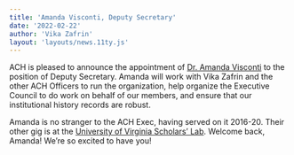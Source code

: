 ```yaml
---
title: 'Amanda Visconti, Deputy Secretary'
date: '2022-02-22'
author: 'Vika Zafrin'
layout: 'layouts/news.11ty.js'
---
```

ACH is pleased to announce the appointment of [Dr. Amanda Visconti](http://amandavisconti.com/) to the position of Deputy Secretary. Amanda will work with Vika Zafrin and the other ACH Officers to run the organization, help organize the Executive Council to do work on behalf of our members, and ensure that our institutional history records are robust.

Amanda is no stranger to the ACH Exec, having served on it 2016-20. Their other gig is at the [University of Virginia Scholars’ Lab](https://scholarslab.lib.virginia.edu/). Welcome back, Amanda! We’re so excited to have you!
